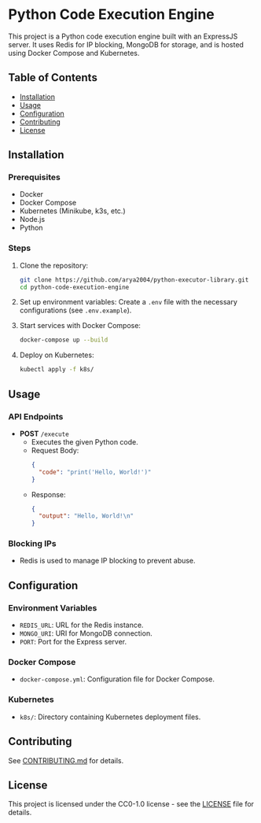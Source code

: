 # Python Code Execution Engine

This project is a Python code execution engine built with an ExpressJS server. It uses Redis for IP blocking, MongoDB for storage, and is hosted using Docker Compose and Kubernetes.

## Table of Contents
- [Installation](#installation)
- [Usage](#usage)
- [Configuration](#configuration)
- [Contributing](#contributing)
- [License](#license)

## Installation

### Prerequisites
- Docker
- Docker Compose
- Kubernetes (Minikube, k3s, etc.)
- Node.js
- Python

### Steps
1. Clone the repository:
    ```bash
    git clone https://github.com/arya2004/python-executor-library.git
    cd python-code-execution-engine
    ```

2. Set up environment variables:
    Create a `.env` file with the necessary configurations (see `.env.example`).

3. Start services with Docker Compose:
    ```bash
    docker-compose up --build
    ```

4. Deploy on Kubernetes:
    ```bash
    kubectl apply -f k8s/
    ```

## Usage

### API Endpoints
- **POST** `/execute`
  - Executes the given Python code.
  - Request Body:
    ```json
    {
      "code": "print('Hello, World!')"
    }
    ```
  - Response:
    ```json
    {
      "output": "Hello, World!\n"
    }
    ```

### Blocking IPs
- Redis is used to manage IP blocking to prevent abuse.

## Configuration

### Environment Variables
- `REDIS_URL`: URL for the Redis instance.
- `MONGO_URI`: URI for MongoDB connection.
- `PORT`: Port for the Express server.

### Docker Compose
- `docker-compose.yml`: Configuration file for Docker Compose.

### Kubernetes
- `k8s/`: Directory containing Kubernetes deployment files.

## Contributing
See [CONTRIBUTING.md](./CONTRIBUTING.md) for details.

## License
This project is licensed under the CC0-1.0 license - see the [LICENSE](./LICENSE) file for details.
